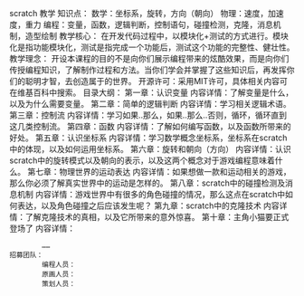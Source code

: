 scratch 教学
	知识点：
			数学：坐标系，旋转，方向（朝向）
			物理：速度，加速度，重力
			编程：变量，函数，逻辑判断，控制语句，碰撞检测，克隆，消息机制，造型绘制
	教学核心：
			在开发代码过程中，以模块化+测试的方式进行。模块化是指功能模块化，测试是指完成一个功能后，测试这个功能的完整性、健壮性。
	教学理念：
			开设本课程的目的不是向你们展示编程带来的炫酷效果，而是向你们传授编程知识，了解制作过程和方法。当你们学会并掌握了这些知识后，再发挥你们的聪明才智，去创造属于的世界。
	开源许可：采用MIT许可，具体相关内容可在维基百科中搜索。
	目录大纲：
			第一章：认识变量
				内容详情：了解变量是什么，以及为什么需要变量。
			第二章：简单的逻辑判断
				内容详情：学习相关逻辑术语。
			第三章：控制流
				内容详情：学习如果..那么，如果..那么..否则，循环，循环直到这几类控制流。
			第四章：函数
				内容详情：了解如何编写函数，以及函数所带来的好处。
			第五章：认识坐标系
				内容详情：学习数学概念坐标系，坐标系在scratch中的体现，以及如何运用坐标系。
			第六章：旋转和朝向（方向）
				内容详情：认识scratch中的旋转模式以及朝向的表示，以及这两个概念对于游戏编程意味着什么。
			第七章：物理世界的运动表达
				内容详情：如果想做一款和运动相关的游戏，那么你必须了解真实世界中的运动是怎样的。
			第八章：scratch中的碰撞检测及消息机制
				内容详情：游戏世界中有很多的角色碰撞的情况，那么这点在scratch中如何表达，以及角色碰撞之后应该发生呢？
			第九章：scratch中的克隆技术
				内容详情：了解克隆技术的真相，以及它所带来的意外惊喜。
			第十章：主角小猫要正式登场了
				内容详情：
				
			……
	招募团队：
			编程人员：
			原画人员：
			策划人员：
